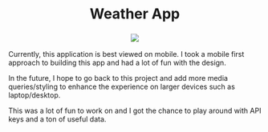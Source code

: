 <h1 align="center">Weather App</h1>
<h3 align="center"><img src="https://github.com/misko9251/misko9251/blob/main/images/weather.JPG"></h3>

Currently, this application is best viewed on mobile. I took a mobile first approach to building this app and had a lot of fun with the design.

In the future, I hope to go back to this project and add more media queries/styling to enhance the experience on larger devices such as laptop/desktop.

This was a lot of fun to work on and I got the chance to play around with API keys and a ton of useful data.

